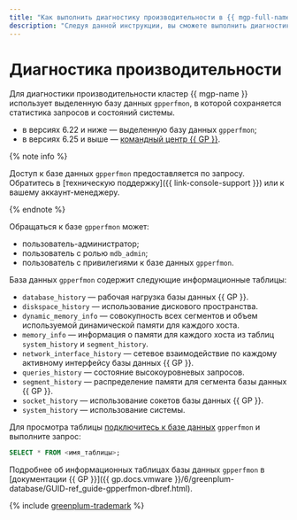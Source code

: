 ```yaml
---
title: "Как выполнить диагностику производительности в {{ mgp-full-name }}"
description: "Следуя данной инструкции, вы сможете выполнить диагностику производительности." 
---
```


# Диагностика производительности

Для диагностики производительности кластер {{ mgp-name }} использует выделенную базу данных `gpperfmon`, в которой сохраняется статистика запросов и состояний системы.

* в версиях 6.22 и ниже — выделенную базу данных `gpperfmon`;
* в версиях 6.25 и выше — [командный центр {{ GP }}](../concepts/command-center.md).

{% note info %}

Доступ к базе данных `gpperfmon` предоставляется по запросу. Обратитесь в [техническую поддержку]({{ link-console-support }}) или к вашему аккаунт-менеджеру.

{% endnote %}

Обращаться к базе `gpperfmon` может:

* пользователь-администратор;
* пользователь с ролью `mdb_admin`;
* пользователь с привилегиями к базе данных `gpperfmon`.

База данных `gpperfmon` содержит следующие информационные таблицы:

* `database_history` — рабочая нагрузка базы данных {{ GP }}.
* `diskspace_history` — использование дискового пространства.
* `dynamic_memory_info` — совокупность всех сегментов и объем используемой динамической памяти для каждого хоста.
* `memory_info` — информация о памяти для каждого хоста из таблиц `system_history` и `segment_history`.
* `network_interface_history` — сетевое взаимодействие по каждому активному интерфейсу базы данных {{ GP }}.
* `queries_history` — состояние высокоуровневых запросов.
* `segment_history` — распределение памяти для сегмента базы данных {{ GP }}.
* `socket_history` — использование сокетов базы данных {{ GP }}.
* `system_history` — использование системы.

Для просмотра таблицы [подключитесь к базе данных](../operations/connect.md) `gpperfmon` и выполните запрос:

```sql
SELECT * FROM <имя_таблицы>;
```

Подробнее об информационных таблицах базы данных `gpperfmon` в [документации {{ GP }}]({{ gp.docs.vmware }}/6/greenplum-database/GUID-ref_guide-gpperfmon-dbref.html).

{% include [greenplum-trademark](../../_includes/mdb/mgp/trademark.md) %}
